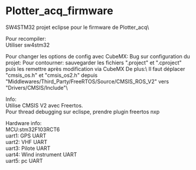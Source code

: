 # Plotter_acq_firmware
SW4STM32 projet eclipse pour le firmware de Plotter_acq\
  
Pour recompiler:\
Utiliser sw4stm32  

<p>Pour changer les options de config avec CubeMX:  
Bug sur configuration du projet:  
  Pour contourner:  
      sauvegarder les fichiers ".project" et ".cproject"  
      puis les remettre après modification via CubeMX  <p\>
  De plus:\
  Il faut déplacer "cmsis_os.h" et "cmsis_os2.h" depuis "Middlewares/Third_Party/FreeRTOS/Source/CMSIS_ROS_V2" vers "Drivers/CMSIS/Include"\
 
 Info:  
 Utilise CMSIS V2 avec Freertos.  
 Pour thread debugging sur eclispe, prendre plugin freertos nxp  
 
Hardware info:  
  MCU:stm32F103RCT6  
  uart1: GPS UART  
  uart2: VHF UART  
  uart3: Pilote UART  
  uart4: Wind instrument UART  
  uart5: pc UART  
